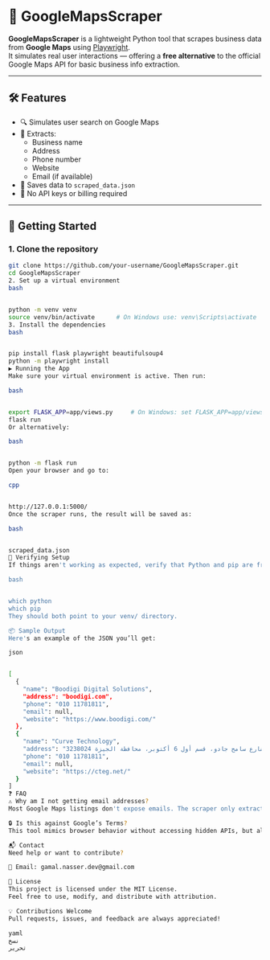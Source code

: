 # 📍 GoogleMapsScraper

**GoogleMapsScraper** is a lightweight Python tool that scrapes business data from **Google Maps** using [Playwright](https://playwright.dev/).  
It simulates real user interactions — offering a **free alternative** to the official Google Maps API for basic business info extraction.

---

## 🛠 Features

- 🔍 Simulates user search on Google Maps
- 🧾 Extracts:
  - Business name
  - Address
  - Phone number
  - Website
  - Email (if available)
- 💾 Saves data to `scraped_data.json`
- 🚫 No API keys or billing required

---

## 🚀 Getting Started

### 1. Clone the repository

```bash
git clone https://github.com/your-username/GoogleMapsScraper.git
cd GoogleMapsScraper
2. Set up a virtual environment
bash


python -m venv venv
source venv/bin/activate      # On Windows use: venv\Scripts\activate
3. Install the dependencies
bash


pip install flask playwright beautifulsoup4
python -m playwright install
▶️ Running the App
Make sure your virtual environment is active. Then run:

bash


export FLASK_APP=app/views.py     # On Windows: set FLASK_APP=app/views.py
flask run
Or alternatively:

bash


python -m flask run
Open your browser and go to:

cpp


http://127.0.0.1:5000/
Once the scraper runs, the result will be saved as:

bash


scraped_data.json
🧪 Verifying Setup
If things aren't working as expected, verify that Python and pip are from the virtual environment:

bash


which python
which pip
They should both point to your venv/ directory.

📦 Sample Output
Here's an example of the JSON you’ll get:

json


[
  {
    "name": "Boodigi Digital Solutions",
    "address": "boodigi.com",
    "phone": "010 11781811",
    "email": null,
    "website": "https://www.boodigi.com/"
  },
  {
    "name": "Curve Technology",
    "address": "السياحية السادسة، 190 شارع سامح جادو، قسم أول 6 أكتوبر، محافظة الجيزة 3238024",
    "phone": "010 11781811",
    "email": null,
    "website": "https://cteg.net/"
  }
]
❓ FAQ
⚠️ Why am I not getting email addresses?
Most Google Maps listings don't expose emails. The scraper only extracts emails if they're publicly visible on the profile page.

🔒 Is this against Google’s Terms?
This tool mimics browser behavior without accessing hidden APIs, but always review Google’s Terms of Service before scraping data at scale.

📬 Contact
Need help or want to contribute?

📧 Email: gamal.nasser.dev@gmail.com

📄 License
This project is licensed under the MIT License.
Feel free to use, modify, and distribute with attribution.

💡 Contributions Welcome
Pull requests, issues, and feedback are always appreciated!

yaml
نسخ
تحرير
